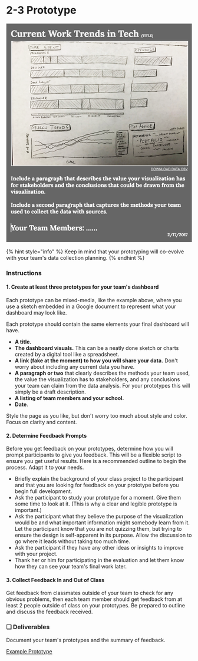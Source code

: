 # 2-3 Prototype

![Example Static Prototype](../../.gitbook/assets/prototypeex.png)

{% hint style="info" %}
Keep in mind that your prototyping will co-evolve with your team's data collection planning.
{% endhint %}

### Instructions

#### 1. Create at least three prototypes for your team's dashboard

Each prototype can be mixed-media, like the example above, where you use a sketch embedded in a Google document to represent what your dashboard may look like.

Each prototype should contain the same elements your final dashboard will have.

* **A title.**
* **The dashboard visuals.** This can be a neatly done sketch or charts created by a digital tool like a spreadsheet.
* **A link \(fake at the moment\) to how you will share your data.** Don't worry about including any current data you have.
* **A paragraph or two** that clearly describes the methods your team used, the value the visualization has to stakeholders, and any conclusions your team can claim from the data analysis. For your prototypes this will simply be a draft description.
* **A listing of team members and your school.**
* **Date**.

Style the page as you like, but don't worry too much about style and color. Focus on clarity and content.

#### 2. Determine Feedback Prompts

Before you get feedback on your prototypes, determine how you will prompt participants to give you feedback. This will be a flexible script to ensure you get useful results. Here is a recommended outline to begin the process. Adapt it to your needs.

* Briefly explain the background of your class project to the participant and that you are looking for feedback on your prototype before you begin full development.
* Ask the participant to study your prototype for a moment. Give them some time to look at it. \(This is why a clear and legible prototype is important.\)
* Ask the participant what they believe the purpose of the visualization would be and what important information might somebody learn from it. Let the participant know that you are not quizzing them, but trying to ensure the design is self-apparent in its purpose. Allow the discussion to go where it leads without taking too much time.
* Ask the participant if they have any other ideas or insights to improve with your project.
* Thank her or him for participating in the evaluation and let them know how they can see your team's final work later.

#### 3. Collect Feedback In and Out of Class

Get feedback from classmates outside of your team to check for any obvious problems, then each team member should get feedback from at least 2 people outside of class on your prototypes. Be prepared to outline and discuss the feedback received. 

### **❏ Deliverables**

Document your team's prototypes and the summary of feedback.

[Example Prototype](https://docs.google.com/document/d/15Y0Er8GsPw7TLeYtoo8zwFv8dMPlmPu2012476MLGRc/edit?usp=sharing)


